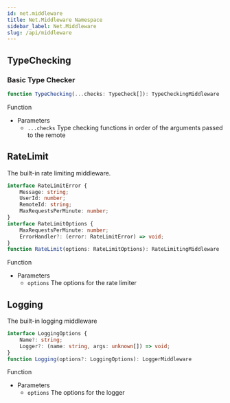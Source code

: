 ```yaml
---
id: net.middleware
title: Net.Middleware Namespace
sidebar_label: Net.Middleware
slug: /api/middleware
---
```


## TypeChecking
### Basic Type Checker
```ts
function TypeChecking(...checks: TypeCheck[]): TypeCheckingMiddleware
```
Function
- Parameters
    - `...checks` Type checking functions in order of the arguments passed to the remote

## RateLimit
The built-in rate limiting middleware.
```ts
interface RateLimitError {
	Message: string;
	UserId: number;
	RemoteId: string;
	MaxRequestsPerMinute: number;
}
interface RateLimitOptions {
    MaxRequestsPerMinute: number;
	ErrorHandler?: (error: RateLimitError) => void;
}
function RateLimit(options: RateLimitOptions): RateLimitingMiddleware
```
Function
- Parameters
    - `options` The options for the rate limiter

## Logging
The built-in logging middleware
```ts
interface LoggingOptions {
	Name?: string;
	Logger?: (name: string, args: unknown[]) => void;
}
function Logging(options?: LoggingOptions): LoggerMiddleware
```
Function
- Parameters
    - `options` The options for the logger